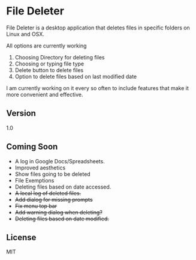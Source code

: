 File Deleter
=========

File Deleter is a desktop application that deletes files in specific folders on Linux and OSX. 

All options are currently working 
  1. Choosing Directory for deleting files
  2. Choosing or typing file type
  3. Delete button to delete files
  4. Option to delete files based on last modified date

I am currently working on it every so often to include features that make it more convenient and effective.

Version
----

1.0

Coming Soon
-----------

* A log in Google Docs/Spreadsheets.
* Improved aesthetics
* Show files going to be deleted
* File Exemptions
* Deleting files based on date accessed.
* ~~A local log of deleted files.~~
* ~~Add dialog for missing prompts~~
* ~~Fix menu top bar~~
* ~~Add warning dialog when deleting?~~
* ~~Deleting files based on date modified.~~

License
----

MIT
